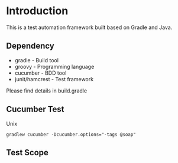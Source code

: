 # Introduction



This is a test automation framework built based on Gradle and Java.

## Dependency

* gradle - Build tool
* groovy - Programming language
* cucumber - BDD tool
* junit/hamcrest - Test framework

Please find details in build.gradle

## Cucumber Test

Unix
```
gradlew cucumber -Dcucumber.options="-tags @soap"
```

## Test Scope
